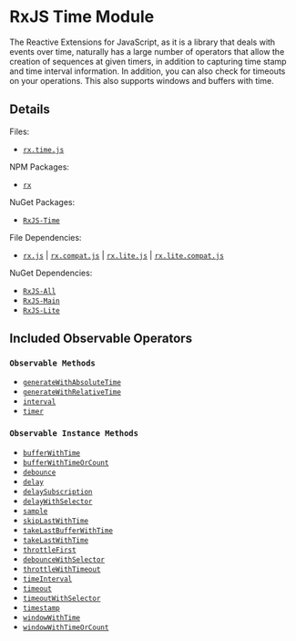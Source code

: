 # RxJS Time Module #

The Reactive Extensions for JavaScript, as it is a library that deals with events over time, naturally has a large number of operators that allow the creation of sequences at given timers, in addition to capturing time stamp and time interval information.  In addition, you can also check for timeouts on your operations.  This also supports windows and buffers with time.

## Details ##

Files:
- [`rx.time.js`](https://github.com/Reactive-Extensions/RxJS/blob/master/dist/rx.time.js)

NPM Packages:
- [`rx`](https://www.npmjs.org/package/rx)

NuGet Packages:
- [`RxJS-Time`](http://www.nuget.org/packages/RxJS-Time/)

File Dependencies:
- [`rx.js`](https://github.com/Reactive-Extensions/RxJS/blob/master/dist/rx.js) | [`rx.compat.js`](https://github.com/Reactive-Extensions/RxJS/blob/master/dist/rx.compat.js) | [`rx.lite.js`](https://github.com/Reactive-Extensions/RxJS/blob/master/dist/rx.lite.js) | [`rx.lite.compat.js`](https://github.com/Reactive-Extensions/RxJS/blob/master/dist/rx.lite.compat.js)

NuGet Dependencies:
- [`RxJS-All`](http://www.nuget.org/packages/RxJS-All/)
- [`RxJS-Main`](http://www.nuget.org/packages/RxJS-Main/)
- [`RxJS-Lite`](http://www.nuget.org/packages/RxJS-Lite/)

## Included Observable Operators ##

### `Observable Methods`
- [`generateWithAbsoluteTime`](../observable/observable_methods/generatewithabsolutetime.html)
- [`generateWithRelativeTime`](../observable/observable_methods/generatewithrelativetime.html)
- [`interval`](../observable/observable_methods/generatewithrelativetime.html)
- [`timer`](../observable/observable_methods/timer.html)

### `Observable Instance Methods`
- [`bufferWithTime`](../observable/observable_instance_methods/bufferwithtime.html)
- [`bufferWithTimeOrCount`](../observable/observable_instance_methods/bufferwithtimeorcount.html)
- [`debounce`](../observable/observable_instance_methods/debounce.html)
- [`delay`](../observable/observable_instance_methods/delay.html)
- [`delaySubscription`](../observable/observable_instance_methods/delaysubscription.html)
- [`delayWithSelector`](../observable/observable_instance_methods/delaywithselector.html)
- [`sample`](../observable/observable_instance_methods/sample.html)
- [`skipLastWithTime`](../observable/observable_instance_methods/skiplastwithtime.html)
- [`takeLastBufferWithTime`](../observable/observable_instance_methods/takelastbufferwithtime.html)
- [`takeLastWithTime`](../observable/observable_instance_methods/takelastwithtime.html)
- [`throttleFirst`](../observable/observable_instance_methods/throttlefirst.html)
- [`debounceWithSelector`](../observable/observable_instance_methods/debouncewithselector.html)
- [`throttleWithTimeout`](../observable/observable_instance_methods/debounce.html)
- [`timeInterval`](../observable/observable_instance_methods/timeinterval.html)
- [`timeout`](../observable/observable_instance_methods/timeout.html)
- [`timeoutWithSelector`](../observable/observable_instance_methods/timeoutwithselector.html)
- [`timestamp`](../observable/observable_instance_methods/timestamp.html)
- [`windowWithTime`](../observable/observable_instance_methods/windowwithtime.html)
- [`windowWithTimeOrCount`](../observable/observable_instance_methods/windowwithtimeorcount.html)
